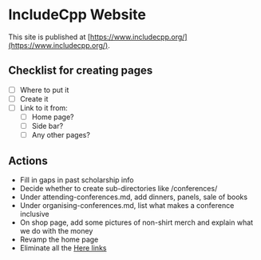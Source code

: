 # IncludeCpp Website

This site is published at [https://www.includecpp.org/](https://www.includecpp.org/).

## Checklist for creating pages

* [ ] Where to put it
* [ ] Create it
* [ ] Link to it from:
    * [ ] Home page?
    * [ ] Side bar?
    * [ ] Any other pages?

## Actions

* Fill in gaps in past scholarship info
* Decide whether to create sub-directories like /conferences/
* Under attending-conferences.md, add dinners, panels, sale of books
* Under organising-conferences.md, list what makes a conference inclusive
* On shop page, add some pictures of non-shirt merch and explain what we do with the money
* Revamp the home page
* Eliminate all the [Here links](http://stephanieleary.com/2015/05/why-click-here-is-a-terrible-link-and-what-to-write-instead/)
  
